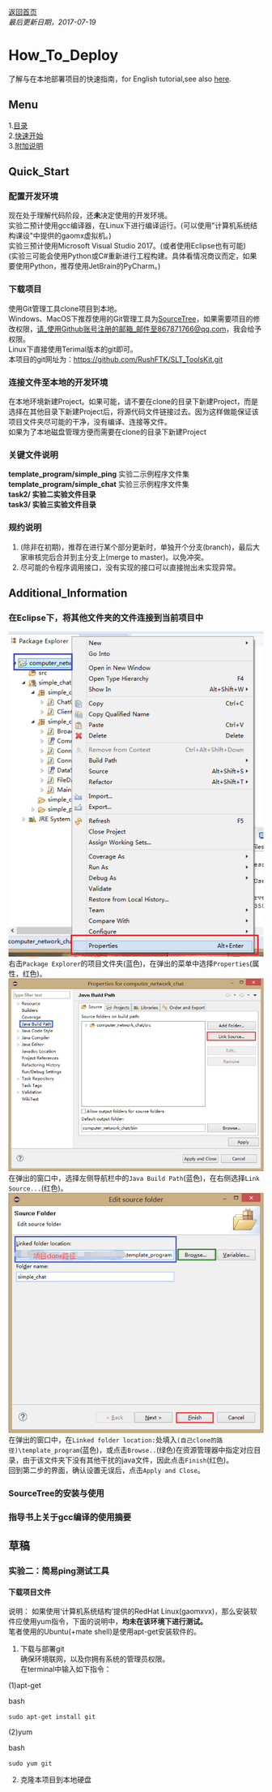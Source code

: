 ﻿[返回首页](https://rushftk.github.io/SLT_ToolsKit/index_chs)  
_最后更新日期，2017-07-19_  
# How_To_Deploy  
了解与在本地部署项目的快速指南，for English tutorial,see also [here](https://rushftk.github.io/SLT_ToolsKit/tutorial_deploy).  
## Menu  
1.[目录](#menu)  
2.[快速开始](#quick_start)  
3.[附加说明](#additional_information)  

## Quick_Start  
### 配置开发环境  
现在处于理解代码阶段，还**未**决定使用的开发环境。  
实验二预计使用gcc编译器，在Linux下进行编译运行。(可以使用"计算机系统结构课设"中提供的gaomx虚拟机。)  
实验三预计使用Microsoft Visual Studio 2017。(或者使用Eclipse也有可能)  
(实验三可能会使用Python或C#重新进行工程构建。具体看情况商议而定，如果要使用Python，推荐使用JetBrain的PyCharm。)  
### 下载项目  
使用Git管理工具clone项目到本地。  
Windows、MacOS下推荐使用的Git管理工具为[SourceTree](https://www.sourcetreeapp.com/)，如果需要项目的修改权限，请_使用Github账号注册的邮箱_邮件至867871766@qq.com，我会给予权限。  
Linux下直接使用Terimal版本的git即可。  
本项目的git网址为：https://github.com/RushFTK/SLT_ToolsKit.git  
### 连接文件至本地的开发环境  
在本地环境新建Project。如果可能，请不要在clone的目录下新建Project，而是选择在其他目录下新建Project后，将源代码文件链接过去。因为这样做能保证该项目文件夹尽可能的干净，没有编译、连接等文件。  
如果为了本地磁盘管理方便而需要在clone的目录下新建Project  

### 关键文件说明  
**template_program/simple_ping** 实验二示例程序文件集  
**template_program/simple_chat** 实验三示例程序文件集  
**task2/ 实验二实验文件目录**  
**task3/ 实验三实验文件目录**  
### 规约说明  
1. (除非在初期)，推荐在进行某个部分更新时，单独开个分支(branch)，最后大家审核完后合并到主分支上(merge to master)。以免冲突。  
2. 尽可能的令程序调用接口，没有实现的接口可以直接抛出未实现异常。  


## Additional_Information
### 在Eclipse下，将其他文件夹的文件连接到当前项目中  
![add_extendfile_step1](pics/tutorial_deploy/eclipse_addextendfile_step1.png "Eclipse_增加外部文件_第一步")  
右击`Package Explorer`的项目文件夹(蓝色)，在弹出的菜单中选择`Properties`(属性，红色)。  
![add_extendfile_step2](pics/tutorial_deploy/eclipse_addextendfile_step2.png "Eclipse_增加外部文件_第二步")  
在弹出的窗口中，选择左侧导航栏中的`Java Build Path`(蓝色)，在右侧选择`Link Source...`(红色)。 
![add_extendfile_step3](pics/tutorial_deploy/eclipse_addextendfile_step3.png "Eclipse_增加外部文件_第三步")  
在弹出的窗口中，在`Linked folder location:`处填入`(自己clone的路径)\template_program`(蓝色)，或点击`Browse..`(绿色)在资源管理器中指定对应目录，由于该文件夹下没有其他干扰的java文件，因此点击`Finish`(红色)。  
回到第二步的界面，确认设置无误后，点击`Apply and Close`。  

### SourceTree的安装与使用  

### 指导书上关于gcc编译的使用摘要  


## 草稿
### 实验二：简易ping测试工具
#### 下载项目文件
说明：
如果使用‘计算机系统结构’提供的RedHat Linux(gaomxvx)，那么安装软件应使用yum指令，下面的说明中，**均未在该环境下进行测试。**  
笔者使用的Ubuntu(+mate shell)是使用apt-get安装软件的。  
1. 下载与部署git  
确保环境联网，以及你拥有系统的管理员权限。  
在terminal中输入如下指令：  

(1)apt-get

bash
```
sudo apt-get install git
```

(2)yum

bash
```
sudo yum git

```

2. 克隆本项目到本地硬盘  
